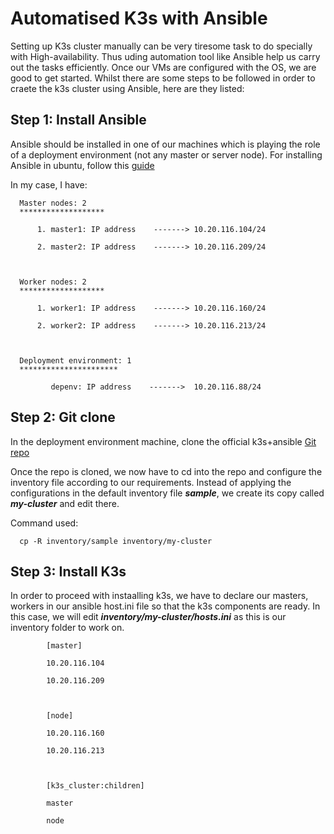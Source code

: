 # Automatised K3s with Ansible

Setting up K3s cluster manually can be very tiresome task to do specially with High-availability. Thus uding automation tool like Ansible help us carry out the tasks efficiently. Once our VMs are configured with the OS, we are good to get started. Whilst there are some steps to be followed in order to craete the k3s cluster using Ansible, here are they listed:



## Step 1: Install Ansible

Ansible should be installed in one of our machines which is playing the role of a deployment environment (not any master or server node). For installing Ansible in ubuntu, follow this <a href="https://github.com/dikshita-git/RP_Ingress_security-IPv4_and_IPv6/blob/main/Installation/Ansible">guide</a>

In my case, I have:

      Master nodes: 2
      *******************
      
          1. master1: IP address    -------> 10.20.116.104/24
          
          2. master2: IP address    -------> 10.20.116.209/24
      
      
      
      Worker nodes: 2
      *******************
      
          1. worker1: IP address    -------> 10.20.116.160/24
          
          2. worker2: IP address    -------> 10.20.116.213/24


      
      Deployment environment: 1
      **********************
      
             depenv: IP address    ------->  10.20.116.88/24
             



## Step 2: Git clone

In the deployment environment machine, clone the official k3s+ansible <a href="https://github.com/k3s-io/k3s-ansible.git">Git repo</a>

Once the repo is cloned, we now have to cd into the repo and configure the inventory file according to our requirements. Instead of applying the configurations in the default inventory file ***sample***, we create its copy called ***my-cluster*** and edit there.

Command used:

      cp -R inventory/sample inventory/my-cluster



## Step 3: Install K3s

In order to proceed with instaalling k3s, we have to declare our masters, workers in our ansible host.ini file so that the k3s components are ready. In this case, we will edit ***inventory/my-cluster/hosts.ini*** as this is our inventory folder to work on.

            [master]
            
            10.20.116.104
            
            10.20.116.209



            [node]
            
            10.20.116.160
            
            10.20.116.213



            [k3s_cluster:children]
            
            master
            
            node



      

